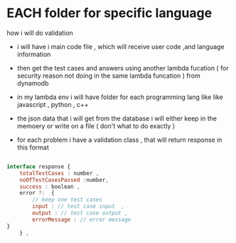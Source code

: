 
# EACH folder for specific language 
how i will do validation 

- i will have i main code file , which will receive user code ,and language information 
- then get the test cases and answers using another lambda fucation ( for security reason not doing in the same lambda funcation ) from dynamodb
- in my lambda env i will have folder for each programming lang  like  like javascript , python , c++
- the json data that i will get from the database i will either keep in the memoery or write on a file ( don't what to do exactly )


- for each problem i have a validation class , that will return response in this format
```js

interface response { 
    totalTestCases : number ,
    noOfTestCasesPassed :number, 
    success : boolean , 
    error ?:  { 
        // keep one test cases
        input : // test case input  ,
        output : // test case output , 
        errorMessage : // error message  
}
    } , 

```